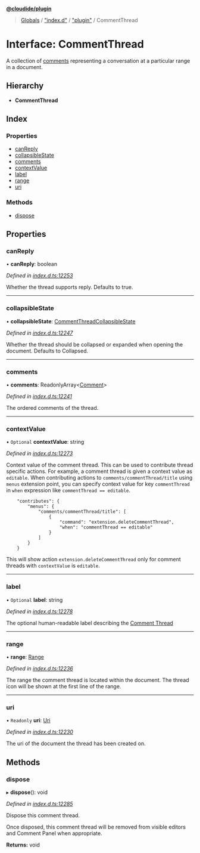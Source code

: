 **[@cloudide/plugin](../README.md)**

> [Globals](../README.md) / ["index.d"](../modules/_index_d_.md) / ["plugin"](../modules/_index_d_._plugin_.md) / CommentThread

# Interface: CommentThread

A collection of [comments](#Comment) representing a conversation at a particular range in a document.

## Hierarchy

* **CommentThread**

## Index

### Properties

* [canReply](_index_d_._plugin_.commentthread.md#canreply)
* [collapsibleState](_index_d_._plugin_.commentthread.md#collapsiblestate)
* [comments](_index_d_._plugin_.commentthread.md#comments)
* [contextValue](_index_d_._plugin_.commentthread.md#contextvalue)
* [label](_index_d_._plugin_.commentthread.md#label)
* [range](_index_d_._plugin_.commentthread.md#range)
* [uri](_index_d_._plugin_.commentthread.md#uri)

### Methods

* [dispose](_index_d_._plugin_.commentthread.md#dispose)

## Properties

### canReply

•  **canReply**: boolean

*Defined in [index.d.ts:12253](https://github.com/shuyaqian/cloudide-plugin-api/blob/9d985be/index.d.ts#L12253)*

Whether the thread supports reply.
Defaults to true.

___

### collapsibleState

•  **collapsibleState**: [CommentThreadCollapsibleState](../enums/_index_d_._plugin_.commentthreadcollapsiblestate.md)

*Defined in [index.d.ts:12247](https://github.com/shuyaqian/cloudide-plugin-api/blob/9d985be/index.d.ts#L12247)*

Whether the thread should be collapsed or expanded when opening the document.
Defaults to Collapsed.

___

### comments

•  **comments**: ReadonlyArray\<[Comment](_index_d_._plugin_.comment.md)>

*Defined in [index.d.ts:12241](https://github.com/shuyaqian/cloudide-plugin-api/blob/9d985be/index.d.ts#L12241)*

The ordered comments of the thread.

___

### contextValue

• `Optional` **contextValue**: string

*Defined in [index.d.ts:12273](https://github.com/shuyaqian/cloudide-plugin-api/blob/9d985be/index.d.ts#L12273)*

Context value of the comment thread. This can be used to contribute thread specific actions.
For example, a comment thread is given a context value as `editable`. When contributing actions to `comments/commentThread/title`
using `menus` extension point, you can specify context value for key `commentThread` in `when` expression like `commentThread == editable`.
```
	"contributes": {
		"menus": {
			"comments/commentThread/title": [
				{
					"command": "extension.deleteCommentThread",
					"when": "commentThread == editable"
				}
			]
		}
	}
```
This will show action `extension.deleteCommentThread` only for comment threads with `contextValue` is `editable`.

___

### label

• `Optional` **label**: string

*Defined in [index.d.ts:12278](https://github.com/shuyaqian/cloudide-plugin-api/blob/9d985be/index.d.ts#L12278)*

The optional human-readable label describing the [Comment Thread](#CommentThread)

___

### range

•  **range**: [Range](../classes/_index_d_._plugin_.range.md)

*Defined in [index.d.ts:12236](https://github.com/shuyaqian/cloudide-plugin-api/blob/9d985be/index.d.ts#L12236)*

The range the comment thread is located within the document. The thread icon will be shown
at the first line of the range.

___

### uri

• `Readonly` **uri**: [Uri](../classes/_index_d_._plugin_.uri.md)

*Defined in [index.d.ts:12230](https://github.com/shuyaqian/cloudide-plugin-api/blob/9d985be/index.d.ts#L12230)*

The uri of the document the thread has been created on.

## Methods

### dispose

▸ **dispose**(): void

*Defined in [index.d.ts:12285](https://github.com/shuyaqian/cloudide-plugin-api/blob/9d985be/index.d.ts#L12285)*

Dispose this comment thread.

Once disposed, this comment thread will be removed from visible editors and Comment Panel when appropriate.

**Returns:** void
